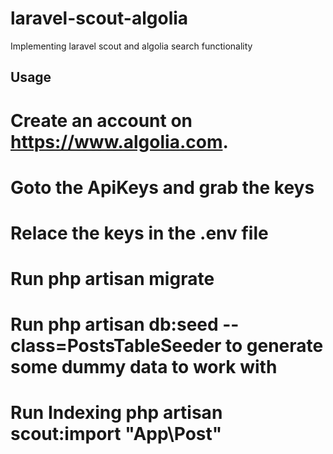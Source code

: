 # laravel-scout-algolia
Implementing laravel scout and algolia search functionality


Usage
---------
# Create an account on https://www.algolia.com.
# Goto the ApiKeys and grab the keys 
# Relace the keys in the .env file
# Run php artisan migrate
# Run php artisan db:seed --class=PostsTableSeeder to generate some dummy data to work with
# Run Indexing  php artisan scout:import "App\Post"




